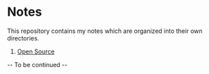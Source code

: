 # Notes

This repository contains my notes which are organized into their own directories.

1. [Open Source](https://github.com/ayoayco/notes/tree/master/open-source)

-- To be continued --
